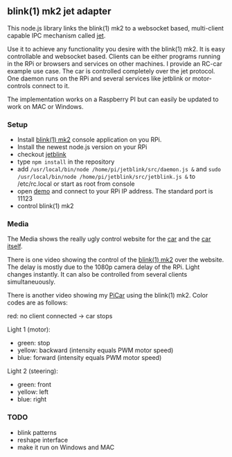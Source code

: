 ## blink(1) mk2 jet adapter

This node.js library links the blink(1) mk2 to a websocket based, multi-client capable IPC mechanism called [jet](http://www.jetbus.io).

Use it to achieve any functionality you desire with the blink(1) mk2. It is easy controllable and websocket based. Clients can be either programs running in the RPi or browsers and services on other machines. I provide an RC-car example use case. The car is controlled completely over the jet protocol. One daemon runs on the RPi and several services like jetblink or motor-controls connect to it.

The implementation works on a Raspberry PI but can easily be updated to work on MAC or Windows.

### Setup

- Install [blink(1) mk2](https://github.com/todbot/blink1) console application on you RPi.
- Install the newest node.js version on your RPi
- checkout [jetblink](https://github.com/markert/jetblink)
- type `npm install` in the repository
- add `/usr/local/bin/node /home/pi/jetblink/src/daemon.js &` and `sudo /usr/local/bin/node /home/pi/jetblink/src/jetblink.js &` to /etc/rc.local or start as root from console
- open [demo](http://markert.github.io/jetblink/) and connect to your RPi IP address. The standard port is 11123
- control blink(1) mk2


### Media

The Media shows the really ugly control website for the [car](https://github.com/markert/jetblink/blob/master/media/picar.png) and the [car itself](https://github.com/markert/jetblink/blob/master/media/IMG_20151003_132251.jpg). 

There is one video showing the control of the [blink(1) mk2](https://github.com/markert/jetblink/blob/master/media/chrome.webm) over the website. The delay is mostly due to the 1080p camera delay of the RPi. Light changes instantly. It can also be controlled from several clients simultaneuously. 

There is another video showing my [PiCar](https://github.com/markert/jetblink/blob/master/media/VID_20151003_164806.mp4) using the blink(1) mk2. Color codes are as follows:

red: no client connected -> car stops

Light 1 (motor):
- green: stop
- yellow: backward (intensity equals PWM motor speed)
- blue: forward (intensity equals PWM motor speed)

Light 2 (steering):
- green: front
- yellow: left
- blue: right

### TODO
- blink patterns
- reshape interface
- make it run on Windows and MAC
